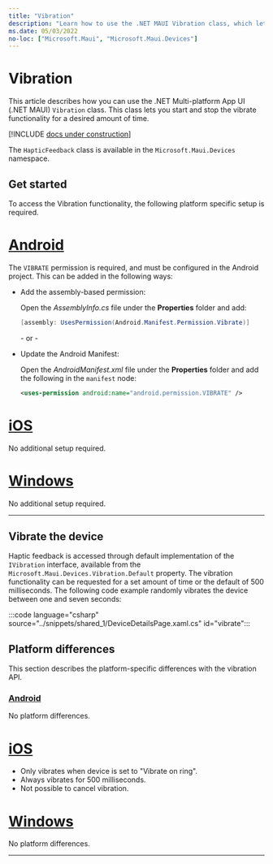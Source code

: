 ```yaml
---
title: "Vibration"
description: "Learn how to use the .NET MAUI Vibration class, which lets you start and stop the vibrate functionality for a desired amount of time."
ms.date: 05/03/2022
no-loc: ["Microsoft.Maui", "Microsoft.Maui.Devices"]
---
```


# Vibration

This article describes how you can use the .NET Multi-platform App UI (.NET MAUI) `Vibration` class. This class lets you start and stop the vibrate functionality for a desired amount of time.

[!INCLUDE [docs under construction](~/includes/preview-note.md)]

The `HapticFeedback` class is available in the `Microsoft.Maui.Devices` namespace.

## Get started

To access the Vibration functionality, the following platform specific setup is required.

<!-- markdownlint-disable MD025 -->
# [Android](#tab/android)

The `VIBRATE` permission is required, and must be configured in the Android project. This can be added in the following ways:

- Add the assembly-based permission:

  Open the _AssemblyInfo.cs_ file under the **Properties** folder and add:

  ```csharp
  [assembly: UsesPermission(Android.Manifest.Permission.Vibrate)]
  ```

  \- or -

- Update the Android Manifest:

  Open the _AndroidManifest.xml_ file under the **Properties** folder and add the following in the `manifest` node:

  ```xml
  <uses-permission android:name="android.permission.VIBRATE" />
  ```

<!-- TODO not yet supported
  \- or -

- Use the Android project properties:

  Right-click on the Android project and open the project's properties. Under _Android Manifest_ find the **Required permissions:** area and check the appropriate permissions. This will automatically update the _AndroidManifest.xml_ file.
-->

# [iOS](#tab/ios)

No additional setup required.

# [Windows](#tab/windows)

No additional setup required.

-----

## Vibrate the device

Haptic feedback is accessed through default implementation of the `IVibration` interface, available from the `Microsoft.Maui.Devices.Vibration.Default` property. The vibration functionality can be requested for a set amount of time or the default of 500 milliseconds. The following code example randomly vibrates the device between one and seven seconds:

:::code language="csharp" source="../snippets/shared_1/DeviceDetailsPage.xaml.cs" id="vibrate":::

## Platform differences

This section describes the platform-specific differences with the vibration API.

<!-- markdownlint-disable MD025 -->
<!-- markdownlint-disable MD024 -->
### [Android](#tab/android)

No platform differences.

# [iOS](#tab/ios)

- Only vibrates when device is set to "Vibrate on ring".
- Always vibrates for 500 milliseconds.
- Not possible to cancel vibration.

# [Windows](#tab/windows)

No platform differences.

-----
<!-- markdownlint-enable MD024 -->
<!-- markdownlint-enable MD025 -->
